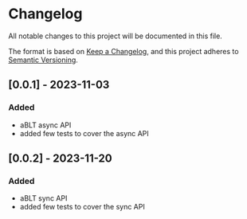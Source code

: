 # Changelog

All notable changes to this project will be documented in this file.

The format is based on [Keep a Changelog](https://keepachangelog.com/en/1.0.0/),
and this project adheres to [Semantic Versioning](https://semver.org/spec/v2.0.0.html).

## [0.0.1] - 2023-11-03

### Added
- aBLT async API
- added few tests to cover the async API

## [0.0.2] - 2023-11-20

### Added
- aBLT sync API
- added few tests to cover the sync API
